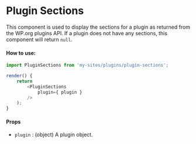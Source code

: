 # Plugin Sections

This component is used to display the sections for a plugin as returned from the WP.org plugins API. If a plugin does not have any sections, this component will return `null`.

#### How to use:

```js
import PluginSections from 'my-sites/plugins/plugin-sections';

render() {
	return
		<PluginSections
			plugin={ plugin }
		/>
	);
}
```

#### Props

- `plugin` : (object) A plugin object.
